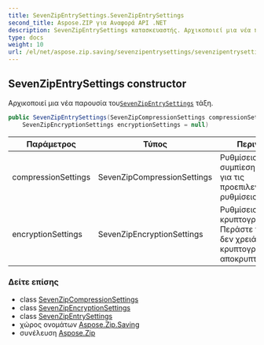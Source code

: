 ```yaml
---
title: SevenZipEntrySettings.SevenZipEntrySettings
second_title: Aspose.ZIP για Αναφορά API .NET
description: SevenZipEntrySettings κατασκευαστής. Αρχικοποιεί μια νέα παρουσία τουSevenZipEntrySettings τάξη.
type: docs
weight: 10
url: /el/net/aspose.zip.saving/sevenzipentrysettings/sevenzipentrysettings/
---
```

## SevenZipEntrySettings constructor

Αρχικοποιεί μια νέα παρουσία του[`SevenZipEntrySettings`](../) τάξη.

```csharp
public SevenZipEntrySettings(SevenZipCompressionSettings compressionSettings = null, 
    SevenZipEncryptionSettings encryptionSettings = null)
```

| Παράμετρος | Τύπος | Περιγραφή |
| --- | --- | --- |
| compressionSettings | SevenZipCompressionSettings | Ρυθμίσεις για συμπίεση. Pass null για τις προεπιλεγμένες ρυθμίσεις LZMA. |
| encryptionSettings | SevenZipEncryptionSettings | Ρυθμίσεις για κρυπτογράφηση. Περάστε το null εάν δεν χρειάζεται κρυπτογράφηση ή αποκρυπτογράφηση. |

### Δείτε επίσης

* class [SevenZipCompressionSettings](../../sevenzipcompressionsettings/)
* class [SevenZipEncryptionSettings](../../sevenzipencryptionsettings/)
* class [SevenZipEntrySettings](../)
* χώρος ονομάτων [Aspose.Zip.Saving](../../sevenzipentrysettings/)
* συνέλευση [Aspose.Zip](../../../)


